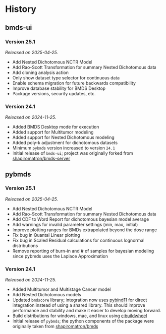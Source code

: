 # History

## bmds-ui

### Version 25.1

*Released on 2025-04-25.*

* Add Nested Dichotomous NCTR Model
* Add Rao-Scott Transformation for summary Nested Dichotomous data
* Add cloning analysis action
* Only show dataset type selector for continuous data
* Enable schema migration for future backwards compatibility
* Improve database stability for BMDS Desktop
* Package versions, security updates, etc.

### Version 24.1

*Released on 2024-11-25.*

* Added BMDS Desktop mode for execution
* Added support for Multitumor modeling
* Added support for Nested Dichotomous modeling
* Added poly-k adjustment for dichotomous datasets
* Minimum `pybmds` version increased to version `24.1`
* Initial release of `bmds-ui`; project was originally forked from [shapiromatron/bmds-server](https://github.com/shapiromatron/bmds-server)

## pybmds

### Version 25.1

*Released on 2025-04-25.*

* Add Nested Dichotomous NCTR Model
* Add Rao-Scott Transformation for summary Nested Dichotomous data
* Add CDF to Word Report for dichotomous bayesian model average
* Add warnings for invalid parameter settings (min, max, initial)
* Improve plotting ranges for BMDs extrapolated beyond the dose range
* Fix bug in Quantal Linear plotting
* Fix bug in Scaled Residual calculations for continuous lognormal distributions
* Remove reporting of burn-in and # of samples for bayesian modeling since pybmds uses the Laplace Approximation

### Version 24.1

*Released on 2024-11-25.*

* Added Multitumor and Multistage Cancer model
* Add Nested Dichotomous models
* Updated `bmdscore` library; integration now uses [pybind11](https://pybind11.readthedocs.io/) for direct integration instead of using a shared library. This should improve performance and stability and make it easier to develop moving forward.
* Build distributions for windows, mac, and linux using [cibuildwheel](https://cibuildwheel.pypa.io/)
* Initial release of `pybmds`; the python components of the package were originally taken from [shapiromatron/bmds](https://github.com/shapiromatron/bmds)
